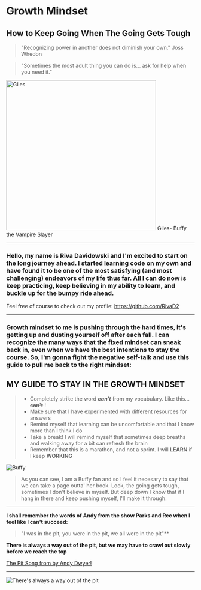 #  **Growth Mindset**

## How to Keep Going When The Going Gets Tough

>"Recognizing power in another does not diminish your own."  Joss Whedon

>"Sometimes the most adult thing you can do is... ask for help when you need it." 
<img src="https://www.writeups.org/wp-content/uploads/Giles-Buffy-Vampire-Slayer-Anthony-Head.jpg" alt="Giles" width="400"/>
Giles- Buffy the Vampire Slayer




-------


### Hello, my name is Riva Davidowski and I'm excited to start on the long journey ahead. I started learning code on my own and have found it to be one of the most satisfying (and most challenging) endeavors of my life thus far.  All I can do now is keep practicing, keep believing in my ability to learn, and buckle up for the bumpy ride ahead.


Feel free of course to check out my profile: <https://github.com/RivaD2>

-----------------------------------

### Growth mindset to me is pushing through the hard times, it's getting up and dusting yourself off after each fall. I can recognize the many ways that the fixed mindset can sneak back in, even when we have the best intentions to stay the course. So, I'm gonna fight the negative self-talk and use this guide to pull me back to the right mindset:



## MY GUIDE TO STAY IN THE GROWTH MINDSET
>
> - Completely strike the word ***can't*** from my vocabulary. Like this... **~~can't~~** !
> - Make sure that I have experimented with different resources for answers
> - Remind myself that learning can be uncomfortable and that I know more than I think I do
> - Take a break! I will remind myself that sometimes deep breaths and walking away for a bit can refresh the brain
> - Remember that this is a marathon, and not a sprint. I will **LEARN** if I keep **WORKING**




![Buffy](https://media.giphy.com/media/YVKbaGdoU7zJ6/giphy.gif)
> As you can see, I am a Buffy fan and so I feel it necesary to say that we can take a page outta' her book. Look, the going gets tough, sometimes I don't believe in myself. But deep down I know that if I hang in there and keep pushing myself, I'll make it through.


------
           


**I shall remember the words of Andy from the show Parks and Rec when I feel like I can't succeed:**
>  "I was in the pit, you were in the pit, we all were in the pit"**

**There is always a way out of the pit, but we may have to crawl out slowly before we reach the top**

[The Pit Song from by Andy Dwyer!](https://www.youtube.com/watch?v=NqZMcvd0yjo)


------------



![There's always a way out of the pit](https://www.eschoolnews.com/files/2018/10/growth-mindset.jpg)
